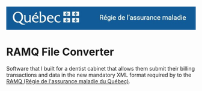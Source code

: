 ![RAMQ Logo](RAMQ.jpg)
# RAMQ File Converter
Software that I built for a dentist cabinet that allows them submit their billing transactions and data in the new mandatory XML format required by to the [RAMQ (Régie de l'assurance maladie du Québec)](https://www.ramq.gouv.qc.ca/en).
 
 

